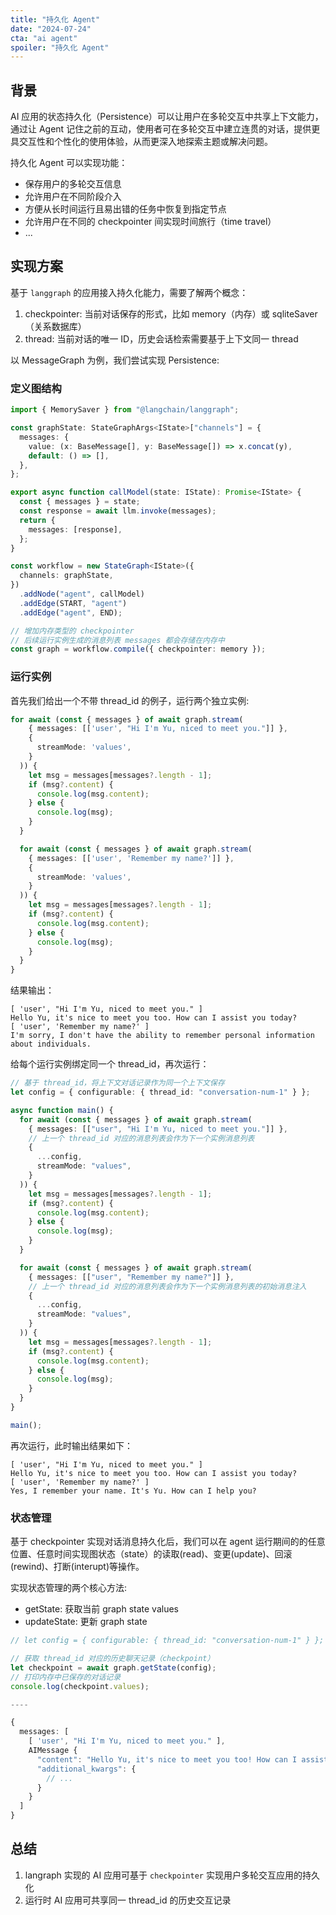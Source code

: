 ```yaml
---
title: "持久化 Agent"
date: "2024-07-24"
cta: "ai agent"
spoiler: "持久化 Agent"
---
```


## 背景

AI 应用的状态持久化（Persistence）可以让用户在多轮交互中共享上下文能力，通过让 Agent 记住之前的互动，使用者可在多轮交互中建立连贯的对话，提供更具交互性和个性化的使用体验，从而更深入地探索主题或解决问题。

持久化 Agent 可以实现功能：

- 保存用户的多轮交互信息
- 允许用户在不同阶段介入
- 方便从长时间运行且易出错的任务中恢复到指定节点
- 允许用户在不同的 checkpointer 间实现时间旅行（time travel）
- ...

## 实现方案

基于 `langgraph` 的应用接入持久化能力，需要了解两个概念：

1. checkpointer: 当前对话保存的形式，比如 memory（内存）或 sqliteSaver（关系数据库）
2. thread: 当前对话的唯一 ID，历史会话检索需要基于上下文同一 thread

以 MessageGraph 为例，我们尝试实现 Persistence:

### 定义图结构

```typescript
import { MemorySaver } from "@langchain/langgraph";

const graphState: StateGraphArgs<IState>["channels"] = {
  messages: {
    value: (x: BaseMessage[], y: BaseMessage[]) => x.concat(y),
    default: () => [],
  },
};

export async function callModel(state: IState): Promise<IState> {
  const { messages } = state;
  const response = await llm.invoke(messages);
  return {
    messages: [response],
  };
}

const workflow = new StateGraph<IState>({
  channels: graphState,
})
  .addNode("agent", callModel)
  .addEdge(START, "agent")
  .addEdge("agent", END);

// 增加内存类型的 checkpointer
// 后续运行实例生成的消息列表 messages 都会存储在内存中
const graph = workflow.compile({ checkpointer: memory });
```

### 运行实例

首先我们给出一个不带 thread_id 的例子，运行两个独立实例:

```typescript
for await (const { messages } of await graph.stream(
    { messages: [['user', "Hi I'm Yu, niced to meet you."]] },
    {
      streamMode: 'values',
    }
  )) {
    let msg = messages[messages?.length - 1];
    if (msg?.content) {
      console.log(msg.content);
    } else {
      console.log(msg);
    }
  }

  for await (const { messages } of await graph.stream(
    { messages: [['user', 'Remember my name?']] },
    {
      streamMode: 'values',
    }
  )) {
    let msg = messages[messages?.length - 1];
    if (msg?.content) {
      console.log(msg.content);
    } else {
      console.log(msg);
    }
  }
}
```

结果输出：

```shell
[ 'user', "Hi I'm Yu, niced to meet you." ]
Hello Yu, it's nice to meet you too. How can I assist you today?
[ 'user', 'Remember my name?' ]
I'm sorry, I don't have the ability to remember personal information about individuals.
```

给每个运行实例绑定同一个 thread_id，再次运行：

```typescript
// 基于 thread_id，将上下文对话记录作为同一个上下文保存
let config = { configurable: { thread_id: "conversation-num-1" } };

async function main() {
  for await (const { messages } of await graph.stream(
    { messages: [["user", "Hi I'm Yu, niced to meet you."]] },
    // 上一个 thread_id 对应的消息列表会作为下一个实例消息列表
    {
      ...config,
      streamMode: "values",
    }
  )) {
    let msg = messages[messages?.length - 1];
    if (msg?.content) {
      console.log(msg.content);
    } else {
      console.log(msg);
    }
  }

  for await (const { messages } of await graph.stream(
    { messages: [["user", "Remember my name?"]] },
    // 上一个 thread_id 对应的消息列表会作为下一个实例消息列表的初始消息注入
    {
      ...config,
      streamMode: "values",
    }
  )) {
    let msg = messages[messages?.length - 1];
    if (msg?.content) {
      console.log(msg.content);
    } else {
      console.log(msg);
    }
  }
}

main();
```

再次运行，此时输出结果如下：

```shell
[ 'user', "Hi I'm Yu, niced to meet you." ]
Hello Yu, it's nice to meet you too. How can I assist you today?
[ 'user', 'Remember my name?' ]
Yes, I remember your name. It's Yu. How can I help you?
```

### 状态管理

基于 checkpointer 实现对话消息持久化后，我们可以在 agent 运行期间的的任意位置、任意时间实现图状态（state）的读取(read)、变更(update)、回滚(rewind)、打断(interupt)等操作。

实现状态管理的两个核心方法:

- getState: 获取当前 graph state values
- updateState: 更新 graph state

```typescript
// let config = { configurable: { thread_id: "conversation-num-1" } };

// 获取 thread_id 对应的历史聊天记录（checkpoint）
let checkpoint = await graph.getState(config);
// 打印内存中已保存的对话记录
console.log(checkpoint.values);

----

{
  messages: [
    [ 'user', "Hi I'm Yu, niced to meet you." ],
    AIMessage {
      "content": "Hello Yu, it's nice to meet you too! How can I assist you today?",
      "additional_kwargs": {
        // ...
      }
    }
  ]
}
```

## 总结

1. langraph 实现的 AI 应用可基于 `checkpointer` 实现用户多轮交互应用的持久化
2. 运行时 AI 应用可共享同一 thread_id 的历史交互记录

